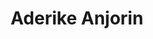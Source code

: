 ---
type: "member"
type: "team"
title: "Aderike Anjorin"
publish_name: "Aderike Anjorin"
bg_image: ""
photo: ""
lab_position: "Undergrad Student"
lab_group: "Alumni"
status: "alumni"

---